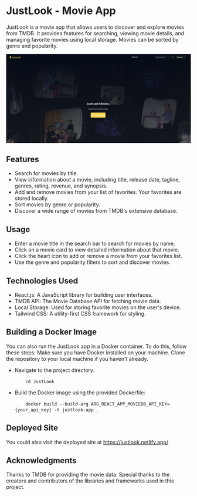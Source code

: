 # JustLook - Movie App

JustLook is a movie app that allows users to discover and explore movies from TMDB. It provides features for searching, viewing movie details, and managing favorite movies using local storage. Movies can be sorted by genre and popularity.

![JustLook Screenshot](./public/image/screenshot.png)

## Features

- Search for movies by title.
- View information about a movie, including title, release date, tagline, genres, rating, revenue, and synopsis.
- Add and remove movies from your list of favorites. Your favorites are stored locally.
- Sort movies by genre or popularity.
- Discover a wide range of movies from TMDB's extensive database.

## Usage

- Enter a movie title in the search bar to search for movies by name.
- Click on a movie card to view detailed information about that movie.
- Click the heart icon to add or remove a movie from your favorites list.
- Use the genre and popularity filters to sort and discover movies.

## Technologies Used

- React.js: A JavaScript library for building user interfaces.
- TMDB API: The Movie Database API for fetching movie data.
- Local Storage: Used for storing favorite movies on the user's device.
- Tailwind CSS: A utility-first CSS framework for styling.

## Building a Docker Image

You can also run the JustLook app in a Docker container. To do this, follow these steps:
Make sure you have Docker installed on your machine.
Clone the repository to your local machine if you haven't already.

- Navigate to the project directory:

  ```
      cd JustLook
  ```

- Build the Docker image using the provided Dockerfile:

  ```
      docker build --build-arg ARG_REACT_APP_MOVIEDB_API_KEY={your_api_key} -t justlook-app .
  ```

## Deployed Site

You could also visit the deployed site at https://justlook.netlify.app/

## Acknowledgments

Thanks to TMDB for providing the movie data.
Special thanks to the creators and contributors of the libraries and frameworks used in this project.
